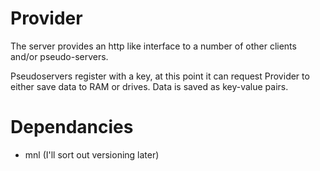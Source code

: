 # Provider

The server provides an http like interface to a number of other clients
and/or pseudo-servers.

Pseudoservers register with a key, at this point it can request Provider to
either save data to RAM or drives. Data is saved as key-value pairs.


# Dependancies

- mnl (I'll sort out versioning later)
